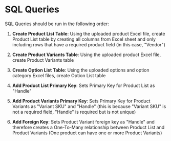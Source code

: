 # SQL Queries

SQL Queries should be run in the following order:

1. **Create Product List Table**: Using the uploaded product Excel file, create Product List table by creating all columns from Excel sheet and only including rows that have a required product field (in this case, "Vendor")

2. **Create Product Variants Table**: Using the uploaded product Excel file, create Product Variants table

3. **Create Option List Table**: Using the uploaded options and option category Excel files, create Option List table

4. **Add Product List Primary Key**: Sets Primary Key for Product List as "Handle"

5. **Add Product Variants Primary Key**: Sets Primary Key for Product Variants as "Variant SKU" and "Handle" (this is because "Variant SKU" is not a required field, "Handle" is required but is not unique)

6. **Add Foreign Key**: Sets Product Variant foreign key as "Handle" and therefore creates a One-To-Many relationship between Product List and Product Variants (One product can have one or more Product Variants)
